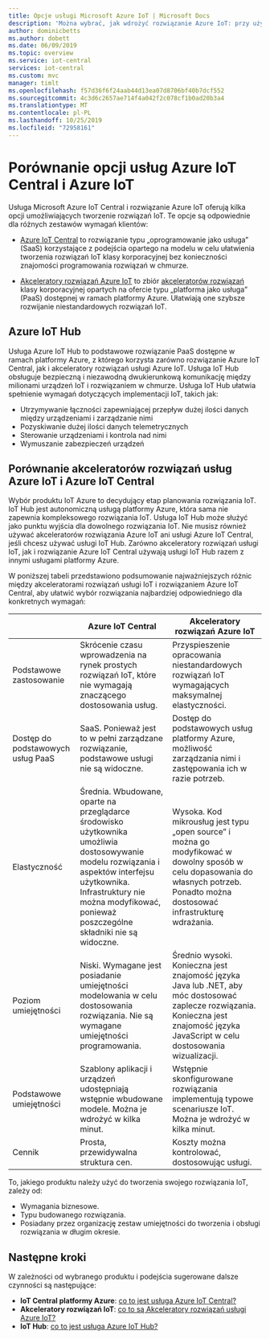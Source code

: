 ```yaml
---
title: Opcje usługi Microsoft Azure IoT | Microsoft Docs
description: 'Można wybrać, jak wdrożyć rozwiązanie Azure IoT: przy użyciu usługi Azure IoT Central, akceleratorów rozwiązania IoT lub usługi IoT Hub.'
author: dominicbetts
ms.author: dobett
ms.date: 06/09/2019
ms.topic: overview
ms.service: iot-central
services: iot-central
ms.custom: mvc
manager: timlt
ms.openlocfilehash: f57d36f6f24aab44d13ea07d8706bf40b7dcf552
ms.sourcegitcommit: 4c3d6c2657ae714f4a042f2c078cf1b0ad20b3a4
ms.translationtype: MT
ms.contentlocale: pl-PL
ms.lasthandoff: 10/25/2019
ms.locfileid: "72958161"
---
```

# <a name="compare-azure-iot-central-and-azure-iot-options"></a>Porównanie opcji usług Azure IoT Central i Azure IoT

Usługa Microsoft Azure IoT Central i rozwiązanie Azure IoT oferują kilka opcji umożliwiających tworzenie rozwiązań IoT. Te opcje są odpowiednie dla różnych zestawów wymagań klientów:

* [Azure IoT Central](overview-iot-central.md) to rozwiązanie typu „oprogramowanie jako usługa” (SaaS) korzystające z podejścia opartego na modelu w celu ułatwienia tworzenia rozwiązań IoT klasy korporacyjnej bez konieczności znajomości programowania rozwiązań w chmurze.

* [Akceleratory rozwiązań Azure IoT](https://docs.microsoft.com/azure/iot-accelerators/) to zbiór [akceleratorów rozwiązań](../../iot-accelerators/iot-accelerators-what-are-solution-accelerators.md) klasy korporacyjnej opartych na ofercie typu „platforma jako usługa” (PaaS) dostępnej w ramach platformy Azure. Ułatwiają one szybsze rozwijanie niestandardowych rozwiązań IoT.

## <a name="azure-iot-hub"></a>Azure IoT Hub

Usługa Azure IoT Hub to podstawowe rozwiązanie PaaS dostępne w ramach platformy Azure, z którego korzysta zarówno rozwiązanie Azure IoT Central, jak i akceleratory rozwiązań usługi Azure IoT. Usługa IoT Hub obsługuje bezpieczną i niezawodną dwukierunkową komunikację między milionami urządzeń IoT i rozwiązaniem w chmurze. Usługa IoT Hub ułatwia spełnienie wymagań dotyczących implementacji IoT, takich jak:

* Utrzymywanie łączności zapewniającej przepływ dużej ilości danych między urządzeniami i zarządzanie nimi
* Pozyskiwanie dużej ilości danych telemetrycznych
* Sterowanie urządzeniami i kontrola nad nimi
* Wymuszanie zabezpieczeń urządzeń

## <a name="compare-azure-iot-central-and-azure-iot-solution-accelerators"></a>Porównanie akceleratorów rozwiązań usług Azure IoT i Azure IoT Central

Wybór produktu IoT Azure to decydujący etap planowania rozwiązania IoT. IoT Hub jest autonomiczną usługą platformy Azure, która sama nie zapewnia kompleksowego rozwiązania IoT. Usługa IoT Hub może służyć jako punktu wyjścia dla dowolnego rozwiązania IoT. Nie musisz również używać akceleratorów rozwiązania Azure IoT ani usługi Azure IoT Central, jeśli chcesz używać usługi IoT Hub. Zarówno akceleratory rozwiązań usługi IoT, jak i rozwiązanie Azure IoT Central używają usługi IoT Hub razem z innymi usługami platformy Azure.

W poniższej tabeli przedstawiono podsumowanie najważniejszych różnic między akceleratorami rozwiązań usługi IoT i rozwiązaniem Azure IoT Central, aby ułatwić wybór rozwiązania najbardziej odpowiedniego dla konkretnych wymagań:

|     | Azure IoT Central | Akceleratory rozwiązań Azure IoT |
| --- | ----------- | --------- |
| Podstawowe zastosowanie                      | Skrócenie czasu wprowadzenia na rynek prostych rozwiązań IoT, które nie wymagają znaczącego dostosowania usług.                                                    | Przyspieszenie opracowania niestandardowych rozwiązań IoT wymagających maksymalnej elastyczności.                                                                                                                             |
| Dostęp do podstawowych usług PaaS | SaaS. Ponieważ jest to w pełni zarządzane rozwiązanie, podstawowe usługi nie są widoczne.                                                                                            | Dostęp do podstawowych usług platformy Azure, możliwość zarządzania nimi i zastępowania ich w razie potrzeb.                                                                                                                    |
| Elastyczność                        | Średnia. Wbudowane, oparte na przeglądarce środowisko użytkownika umożliwia dostosowywanie modelu rozwiązania i aspektów interfejsu użytkownika. Infrastruktury nie można modyfikować, ponieważ poszczególne składniki nie są widoczne. | Wysoka. Kod mikrousług jest typu „open source” i można go modyfikować w dowolny sposób w celu dopasowania do własnych potrzeb. Ponadto można dostosować infrastrukturę wdrażania.                                               |
| Poziom umiejętności                        | Niski. Wymagane jest posiadanie umiejętności modelowania w celu dostosowania rozwiązania. Nie są wymagane umiejętności programowania.                                                                          | Średnio wysoki. Konieczna jest znajomość języka Java lub .NET, aby móc dostosować zaplecze rozwiązania. Konieczna jest znajomość języka JavaScript w celu dostosowania wizualizacji.                                                                       |
| Podstawowe umiejętności             | Szablony aplikacji i urządzeń udostępniają wstępnie wbudowane modele. Można je wdrożyć w kilka minut.                                                                                                  | Wstępnie skonfigurowane rozwiązania implementują typowe scenariusze IoT. Można je wdrożyć w kilka minut.                                                                                                                            |
| Cennik                            | Prosta, przewidywalna struktura cen.                                                                                                                           | Koszty można kontrolować, dostosowując usługi.                                                                                                                                                            |

To, jakiego produktu należy użyć do tworzenia swojego rozwiązania IoT, zależy od:

* Wymagania biznesowe.
* Typu budowanego rozwiązania.
* Posiadany przez organizację zestaw umiejętności do tworzenia i obsługi rozwiązania w długim okresie.

## <a name="next-steps"></a>Następne kroki

W zależności od wybranego produktu i podejścia sugerowane dalsze czynności są następujące:

* **IoT Central platformy Azure**: [co to jest usługa Azure IoT Central?](overview-iot-central.md)
* **Akceleratory rozwiązań IoT**: [co to są Akceleratory rozwiązań usługi Azure IoT?](../../iot-accelerators/iot-accelerators-what-are-solution-accelerators.md)
* **IoT Hub**: [co to jest usługa Azure IoT Hub?](https://docs.microsoft.com/azure/iot-hub/iot-hub-what-is-iot-hub)